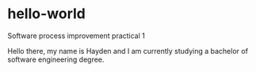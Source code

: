 # hello-world
Software process improvement practical 1

Hello there, my name is Hayden and I am currently studying a bachelor of software engineering degree.
